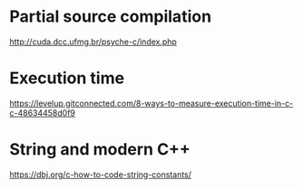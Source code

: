 # Partial source compilation
http://cuda.dcc.ufmg.br/psyche-c/index.php

# Execution time
https://levelup.gitconnected.com/8-ways-to-measure-execution-time-in-c-c-48634458d0f9

# String and modern C++
https://dbj.org/c-how-to-code-string-constants/
